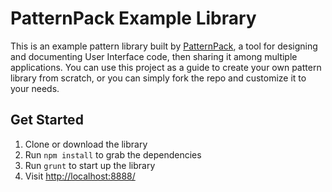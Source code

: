 # PatternPack Example Library
This is an example pattern library built by [PatternPack](http://patternpack.org/), a tool for designing and documenting User Interface code, then sharing it among multiple applications. You can use this project as a guide to create your own pattern library from scratch, or you can simply fork the repo and customize it to your needs.

## Get Started

1. Clone or download the library
2. Run `npm install` to grab the dependencies
3. Run `grunt` to start up the library
4. Visit [http://localhost:8888/](http://localhost:8888/)
